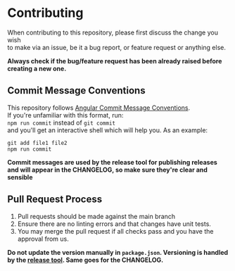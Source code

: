# Contributing

When contributing to this repository, please first discuss the change you wish  
to make via an issue, be it a bug report, or feature request or anything else.

**Always check if the bug/feature request has been already raised before creating a new one.**

## Commit Message Conventions  
This repository follows [Angular Commit Message Conventions](https://github.com/angular/angular.js/blob/master/DEVELOPERS.md#-git-commit-guidelines).  
If you're unfamiliar with this format, run:   
`npm run commit` instead of `git commit`  
 and you'll get an interactive shell which will help you. As an example:  

    git add file1 file2  
    npm run commit

**Commit messages are used by the release tool for publishing releases and will appear in the CHANGELOG, so make sure they're clear and sensible**


## Pull Request Process
1. Pull requests should be made against the main branch
2. Ensure there are no linting errors and that changes have unit tests.
4. You may merge the pull request if all checks pass and you have the approval from us.

**Do not update the version manually in `package.json`. Versioning is handled by the [release tool](./release.config.js). Same goes for the CHANGELOG.**